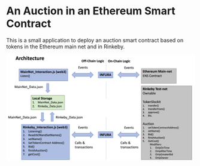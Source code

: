 # An Auction in an Ethereum Smart Contract

This is a small application to deploy an auction smart contract based on tokens in the Ethereum main net and in Rinkeby.


![Architecture](Architecture.png)

